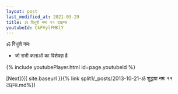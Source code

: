 ```yaml
---
layout: post
last_modified_at: 2021-03-29
title: ॐ विधुशे नमः ११ टाइम्स
youtubeId: CkFVylFMKlY
---
```

 
 
 ॐ विधुशे नमः  
 
 -  जो सभी कलाओं का विशेषज्ञ है 
 
  
 
  
 
 
 
 
 
 


{% include youtubePlayer.html id=page.youtubeId %}
 
[Next]({{ site.baseurl }}{% link  split1/_posts/2013-10-21-ॐ शुद्धया नमः ११ टाइम्स.md%})
 
